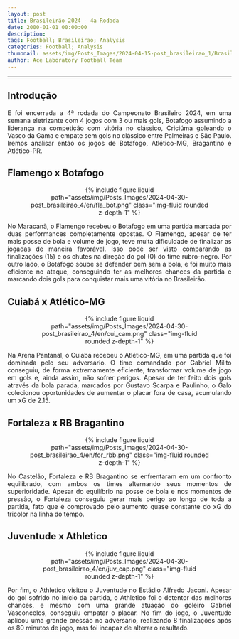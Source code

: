 ```yaml
---
layout: post
title: Brasileirão 2024 - 4a Rodada
date: 2000-01-01 00:00:00
description:
tags: Football; Brasileirao; Analysis
categories: Football; Analysis
thumbnail: assets/img/Posts_Images/2024-04-15-post_brasileirao_1/Brasileirao_Assai_2022.png
author: Ace Laboratory Football Team
---
```


---
<h2>Introdução</h2>

<div style="text-align: justify">
<p align="justify">
E foi encerrada a 4ª rodada do Campeonato Brasileiro 2024, em uma semana eletrizante com 4 jogos com 3 ou mais gols, Botafogo assumindo a liderança na competição com vitória no clássico, Criciúma goleando o Vasco da Gama e empate sem gols no clássico entre Palmeiras e São Paulo. Iremos analisar então os jogos de Botafogo, Atlético-MG, Bragantino e Atlético-PR.
</p>
</div>

<h2>Flamengo x Botafogo</h2>

<div style="text-align: justify">

<div style="width: 80%; margin: 0 auto; text-align: center;">
{% include figure.liquid path="assets/img/Posts_Images/2024-04-30-post_brasileirao_4/en/fla_bot.png" class="img-fluid rounded z-depth-1" %}
</div>

<p align="justify">

No Maracanã, o Flamengo recebeu o Botafogo em uma partida marcada por duas performances completamente opostas. O Flamengo, apesar de ter mais posse de bola e volume de jogo, teve muita dificuldade de finalizar as jogadas de maneira favorável. Isso pode ser visto comparando as finalizações (15) e os chutes na direção do gol (0) do time rubro-negro. Por outro lado, o Botafogo soube se defender bem sem a bola, e foi muito mais eficiente no ataque, conseguindo ter as melhores chances da partida e marcando dois gols para conquistar mais uma vitória no Brasileirão.


</p>

</div>


<h2>Cuiabá x Atlético-MG</h2>

<div style="text-align: justify">

<div style="width: 80%; margin: 0 auto; text-align: center;">
{% include figure.liquid path="assets/img/Posts_Images/2024-04-30-post_brasileirao_4/en/cui_cam.png" class="img-fluid rounded z-depth-1" %}
</div>

<p align="justify">

Na Arena Pantanal, o Cuiabá recebeu o Atlético-MG, em uma partida que foi dominada pelo seu adversário. O time comandado por Gabriel Milito conseguiu, de forma extremamente eficiente, transformar volume de jogo em gols e, ainda assim, não sofrer perigos. Apesar de ter feito dois gols através da bola parada, marcados por Gustavo Scarpa e Paulinho, o Galo colecionou oportunidades de aumentar o placar fora de casa, acumulando um xG de 2.15. 

</p>

</div>

<h2>Fortaleza x RB Bragantino
</h2>

<div style="text-align: justify">

<div style="width: 80%; margin: 0 auto; text-align: center;">
{% include figure.liquid path="assets/img/Posts_Images/2024-04-30-post_brasileirao_4/en/for_rbb.png" class="img-fluid rounded z-depth-1" %}
</div>

<p align="justify">
No Castelão, Fortaleza e RB Bragantino se enfrentaram em um confronto equilibrado, com ambos os times alternando seus momentos de superioridade. Apesar do equilíbrio na posse de bola e nos momentos de pressão, o Fortaleza conseguiu gerar mais perigo ao longo de toda a partida, fato que é comprovado pelo aumento quase constante do xG do tricolor na linha do tempo. 



</p>

</div>

<h2>Juventude x Athletico</h2>

<div style="text-align: justify">

<div style="width: 80%; margin: 0 auto; text-align: center;">
{% include figure.liquid path="assets/img/Posts_Images/2024-04-30-post_brasileirao_4/en/juv_cap.png" class="img-fluid rounded z-depth-1" %}
</div>

<p align="justify">

Por fim, o Athletico visitou o Juventude no Estádio Alfredo Jaconi. Apesar do gol sofrido no início da partida, o Athletico foi o detentor das melhores chances, e mesmo com uma grande atuação do goleiro Gabriel Vasconcelos, conseguiu empatar o placar. No fim do jogo, o Juventude aplicou uma grande pressão no adversário, realizando 8 finalizações após os 80 minutos de jogo, mas foi incapaz de alterar o resultado.


</p>

</div>
